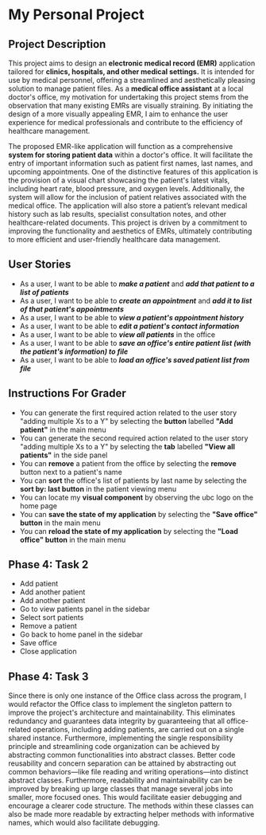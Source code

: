 # My Personal Project

## Project Description

This project aims to design an **electronic medical record (EMR)** 
application tailored for **clinics, hospitals, and other medical settings.** 
It is intended for use by medical personnel, offering a streamlined
and aesthetically pleasing solution to manage patient files. 
As a **medical office assistant** at a local doctor's office, 
my motivation for undertaking this project stems from the 
observation that many existing EMRs are visually straining. By 
initiating the design of a more visually appealing EMR, I aim to 
enhance the user experience for medical professionals and contribute
to the efficiency of healthcare management.

The proposed EMR-like application will function as a comprehensive 
**system for storing patient data** within a doctor's office. It will 
facilitate the entry of important information such as patient first
names, last names, and upcoming appointments. One of the distinctive
features of this application is the provision of a visual chart 
showcasing the patient's latest vitals, including heart rate, 
blood pressure, and oxygen levels. Additionally, the system will 
allow for the inclusion of patient relatives associated with the 
medical office. The application will also store a patient’s relevant
medical history such as lab results, specialist consultation notes, 
and other healthcare-related documents. This project is driven by a 
commitment to improving the functionality and aesthetics of EMRs, 
ultimately contributing to more efficient and user-friendly 
healthcare data management.


## User Stories

- As a user, I want to be able to ***make a patient*** and ***add that patient 
to a list of patients***
- As a user, I want to be able to ***create an appointment*** and ***add it to
list of that patient's appointments***
- As a user, I want to be able to ***view a patient's appointment history***
- As a user, I want to be able to ***edit a patient's contact information***
- As a user, I want to be able to ***view all patients*** in the office
- As a user, I want to be able to ***save an office's entire patient list (with the patient's information) to file***
- As a user, I want to be able to ***load an office's saved patient list from file***

## Instructions For Grader
- You can generate the first required action related to the user story "adding multiple Xs to a Y" by
selecting the **button** labelled **"Add patient"** in the main menu
- You can generate the second required action related to the user story "adding multiple Xs to a Y" by
selecting the **tab** labelled **"View all patients"** in the side panel
- You can **remove** a patient from the office by selecting the **remove** button next to a patient's name
- You can **sort** the office's list of patients by last name by selecting the **sort by: last button** in
the patient viewing menu
- You can locate my **visual component** by observing the ubc logo on the home page
- You can **save the state of my application** by selecting the **"Save office" button** in the main menu
- You can **reload the state of my application** by selecting the **"Load office" button** in the main menu

## Phase 4: Task 2
- Add patient
- Add another patient 
- Add another patient
- Go to view patients panel in the sidebar
- Select sort patients 
- Remove a patient 
- Go back to home panel in the sidebar
- Save office
- Close application

## Phase 4: Task 3
Since there is only one instance of the Office class across the program, I would refactor the Office class to 
implement the singleton pattern to improve the project's architecture and maintainability. This eliminates redundancy 
and guarantees data integrity by guaranteeing that all office-related operations, including adding patients, are carried
out on a single shared instance. Furthermore, implementing the single responsibility principle and streamlining code 
organization can be achieved by abstracting common functionalities into abstract classes. Better code reusability and 
concern separation can be attained by abstracting out common behaviors—like file reading and writing operations—into 
distinct abstract classes. Furthermore, readability and maintainability can be improved by breaking up large classes 
that manage several jobs into smaller, more focused ones. This would facilitate easier debugging and encourage a clearer
code structure. The methods within these classes can also be made more readable by extracting helper methods with 
informative names, which would also facilitate debugging. 